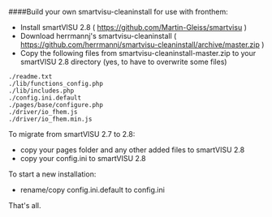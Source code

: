####Build your own smartvisu-cleaninstall for use with fronthem:

- Install smartVISU 2.8 ( https://github.com/Martin-Gleiss/smartvisu )
- Download herrmannj's smartvisu-cleaninstall ( https://github.com/herrmannj/smartvisu-cleaninstall/archive/master.zip )
- Copy the following files from smartvisu-cleaninstall-master.zip to your smartVISU 2.8 directory (yes, to have to overwrite some files)

```
./readme.txt
./lib/functions_config.php
./lib/includes.php
./config.ini.default
./pages/base/configure.php
./driver/io_fhem.js
./driver/io_fhem.min.js
```

To migrate from smartVISU 2.7 to 2.8:
- copy your pages folder and any other added files to smartVISU 2.8
- copy your config.ini to smartVISU 2.8

To start a new installation:
- rename/copy config.ini.default to config.ini

That's all.